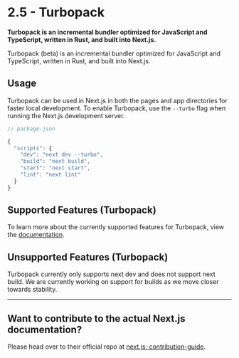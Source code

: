 # 2.5 - Turbopack

**Turbopack is an incremental bundler optimized for JavaScript and TypeScript, written in Rust, and built into Next.js.**

Turbopack (beta) is an incremental bundler optimized for JavaScript and TypeScript, written in Rust, and built into Next.js.

## Usage

Turbopack can be used in Next.js in both the pages and app directories for faster local development. To enable Turbopack, use the `--turbo` flag when running the Next.js development server.

```js
// package.json

{
  "scripts": {
    "dev": "next dev --turbo",
    "build": "next build",
    "start": "next start",
    "lint": "next lint"
  }
}
```

## Supported Features (Turbopack)

To learn more about the currently supported features for Turbopack, view the [documentation](https://nextjs.org).

## Unsupported Features (Turbopack)

Turbopack currently only supports next dev and does not support next build. We are currently working on support for builds as we move closer towards stability.

---

## Want to contribute to the actual Next.js documentation?

Please head over to their official repo at [next.js: contribution-guide](https://nextjs.org/docs/community/contribution-guide).
